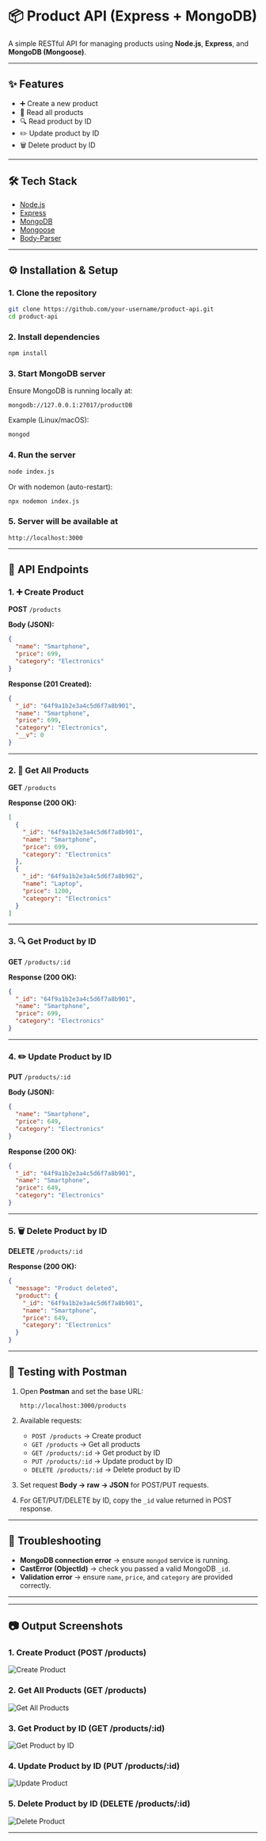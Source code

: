 # 📦 Product API (Express + MongoDB)

A simple RESTful API for managing products using **Node.js**, **Express**, and **MongoDB (Mongoose)**.

---

## ✨ Features
- ➕ Create a new product  
- 📖 Read all products  
- 🔍 Read product by ID  
- ✏️ Update product by ID  
- 🗑️ Delete product by ID  

---

## 🛠 Tech Stack
- [Node.js](https://nodejs.org/)  
- [Express](https://expressjs.com/)  
- [MongoDB](https://www.mongodb.com/)  
- [Mongoose](https://mongoosejs.com/)  
- [Body-Parser](https://www.npmjs.com/package/body-parser)  

---

## ⚙️ Installation & Setup

### 1. Clone the repository
```bash
git clone https://github.com/your-username/product-api.git
cd product-api
```

### 2. Install dependencies
```bash
npm install
```

### 3. Start MongoDB server
Ensure MongoDB is running locally at:
```
mongodb://127.0.0.1:27017/productDB
```

Example (Linux/macOS):
```bash
mongod
```

### 4. Run the server
```bash
node index.js
```

Or with nodemon (auto-restart):
```bash
npx nodemon index.js
```

### 5. Server will be available at
```
http://localhost:3000
```

---

## 📌 API Endpoints

### 1. ➕ Create Product
**POST** `/products`

**Body (JSON):**
```json
{
  "name": "Smartphone",
  "price": 699,
  "category": "Electronics"
}
```

**Response (201 Created):**
```json
{
  "_id": "64f9a1b2e3a4c5d6f7a8b901",
  "name": "Smartphone",
  "price": 699,
  "category": "Electronics",
  "__v": 0
}
```

---

### 2. 📖 Get All Products
**GET** `/products`

**Response (200 OK):**
```json
[
  {
    "_id": "64f9a1b2e3a4c5d6f7a8b901",
    "name": "Smartphone",
    "price": 699,
    "category": "Electronics"
  },
  {
    "_id": "64f9a1b2e3a4c5d6f7a8b902",
    "name": "Laptop",
    "price": 1200,
    "category": "Electronics"
  }
]
```

---

### 3. 🔍 Get Product by ID
**GET** `/products/:id`

**Response (200 OK):**
```json
{
  "_id": "64f9a1b2e3a4c5d6f7a8b901",
  "name": "Smartphone",
  "price": 699,
  "category": "Electronics"
}
```

---

### 4. ✏️ Update Product by ID
**PUT** `/products/:id`

**Body (JSON):**
```json
{
  "name": "Smartphone",
  "price": 649,
  "category": "Electronics"
}
```

**Response (200 OK):**
```json
{
  "_id": "64f9a1b2e3a4c5d6f7a8b901",
  "name": "Smartphone",
  "price": 649,
  "category": "Electronics"
}
```

---

### 5. 🗑️ Delete Product by ID
**DELETE** `/products/:id`

**Response (200 OK):**
```json
{
  "message": "Product deleted",
  "product": {
    "_id": "64f9a1b2e3a4c5d6f7a8b901",
    "name": "Smartphone",
    "price": 649,
    "category": "Electronics"
  }
}
```

---

## 🧪 Testing with Postman

1. Open **Postman** and set the base URL:  
   ```
   http://localhost:3000/products
   ```

2. Available requests:
   - `POST /products` → Create product  
   - `GET /products` → Get all products  
   - `GET /products/:id` → Get product by ID  
   - `PUT /products/:id` → Update product by ID  
   - `DELETE /products/:id` → Delete product by ID  

3. Set request **Body → raw → JSON** for POST/PUT requests.  
4. For GET/PUT/DELETE by ID, copy the `_id` value returned in POST response.  

---

## 🧰 Troubleshooting
- **MongoDB connection error** → ensure `mongod` service is running.  
- **CastError (ObjectId)** → check you passed a valid MongoDB `_id`.  
- **Validation error** → ensure `name`, `price`, and `category` are provided correctly.  

---

---

## 📷 Output Screenshots

### 1. Create Product (POST /products)
![Create Product](/OUTPUT/Screenshot%202025-10-05%20220044.png)

### 2. Get All Products (GET /products)
![Get All Products](/OUTPUT/Screenshot%202025-10-05%20220115.png)

### 3. Get Product by ID (GET /products/:id)
![Get Product by ID](/OUTPUT/Screenshot%202025-10-05%20220225.png)

### 4. Update Product by ID (PUT /products/:id)
![Update Product](/OUTPUT/Screenshot%202025-10-05%20220301.png)

### 5. Delete Product by ID (DELETE /products/:id)
![Delete Product](/OUTPUT/Screenshot%202025-10-05%20220345.png)

---

